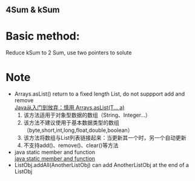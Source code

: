## 4Sum & kSum
# Basic method:
  Reduce kSum to 2 Sum, use two pointers to solute
# Note
* Arrays.asList() return to a fixed length List, do not suppport add and remove   
  [Java从入门到放弃：慎用 Arrays.asList(T... a)](https://www.imooc.com/article/24186)   
  1. 该方法适用于对象型数据的数组（String、Integer...）
  2. 该方法不建议使用于基本数据类型的数组（byte,short,int,long,float,double,boolean）
  3. 该方法将数组与List列表链接起来：当更新其一个时，另一个自动更新
  4. 不支持add()、remove()、clear()等方法
* java static member and function   
  [java static member and function](https://www.cnblogs.com/sunada2005/p/10882158.html)
* ListObj.addAll(AnotherListObj) can add AnotherListObj at the end of a ListObj
